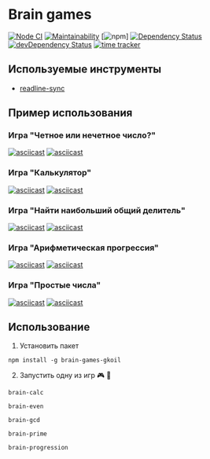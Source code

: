 # Brain games
[![Node CI](https://github.com/GKoil/frontend-project-lvl1/workflows/Node.js%20CI/badge.svg)](https://github.com/GKoil/frontend-project-lvl1/actions)
[![Maintainability](https://api.codeclimate.com/v1/badges/b558c2eec16d58ccda39/maintainability)](https://codeclimate.com/github/GKoil/frontend-project-lvl1/maintainability)
[![npm](https://img.shields.io/npm/v/brain-games-gkoil)]
[![Dependency Status](https://david-dm.org/GKoil/frontend-project-lvl1.svg)](https://david-dm.org/GKoil/frontend-project-lvl1) [![devDependency Status](https://david-dm.org/GKoil/frontend-project-lvl1/dev-status.svg)](https://david-dm.org/GKoil/frontend-project-lvl1?type=dev)
[![time tracker](https://wakatime.com/badge/github/GKoil/frontend-project-lvl1.svg)](https://wakatime.com/badge/github/GKoil/frontend-project-lvl1)


## Используемые инструменты
- [readline-sync](https://github.com/anseki/readline-sync)
## Пример использования
### Игра "Четное или нечетное число?"
[![asciicast](https://asciinema.org/a/9HG67tCgVcP3NCXLPki2U9o6N.svg)](https://asciinema.org/a/9HG67tCgVcP3NCXLPki2U9o6N)
[![asciicast](https://asciinema.org/a/g2rcShQzhLn5HIebRSp74Llgv.svg)](https://asciinema.org/a/g2rcShQzhLn5HIebRSp74Llgv)
### Игра "Калькулятор"
[![asciicast](https://asciinema.org/a/C9E2YtIFVcBYU49XhL0dmZdJ3.svg)](https://asciinema.org/a/C9E2YtIFVcBYU49XhL0dmZdJ3)
[![asciicast](https://asciinema.org/a/0Io8BGChMo60ASzc23xLJ91Rx.svg)](https://asciinema.org/a/0Io8BGChMo60ASzc23xLJ91Rx)
### Игра "Найти наибольший общий делитель"
[![asciicast](https://asciinema.org/a/r0JKdLxc7eHrrjjF7HSI7JwrN.svg)](https://asciinema.org/a/r0JKdLxc7eHrrjjF7HSI7JwrN)
[![asciicast](https://asciinema.org/a/I4yhO6sPJ8QPYGyMKN38Bk24P.svg)](https://asciinema.org/a/I4yhO6sPJ8QPYGyMKN38Bk24P)
### Игра "Арифметическая прогрессия"
[![asciicast](https://asciinema.org/a/vUPFnTNaJAqRqMTsJmaFy3MKk.svg)](https://asciinema.org/a/vUPFnTNaJAqRqMTsJmaFy3MKk)
[![asciicast](https://asciinema.org/a/dtkZ0VmW8GVgTS5tX8nDMvluy.svg)](https://asciinema.org/a/dtkZ0VmW8GVgTS5tX8nDMvluy)
### Игра "Простые числа"
[![asciicast](https://asciinema.org/a/n7VEMkSzQoi3uZbYuRH6p0hRw.svg)](https://asciinema.org/a/n7VEMkSzQoi3uZbYuRH6p0hRw)
[![asciicast](https://asciinema.org/a/zcm951hMJppurLnxgReUXsUyQ.svg)](https://asciinema.org/a/zcm951hMJppurLnxgReUXsUyQ)
## Использование
1. Установить пакет
```
npm install -g brain-games-gkoil
```
2. Запустить одну из игр 🎮 🎲
```
brain-calc
```
```
brain-even
```
```
brain-gcd
```
```
brain-prime
```
```
brain-progression
```
